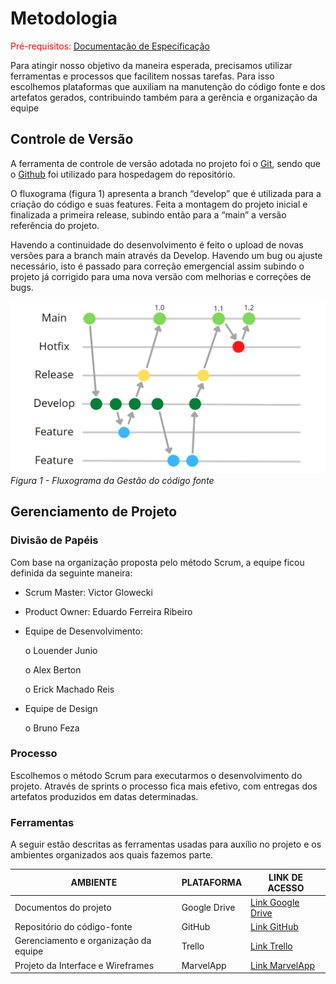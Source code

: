 
# Metodologia

<span style="color:red">Pré-requisitos: <a href="2-Especificação do Projeto.md"> Documentação de Especificação</a></span>

Para atingir nosso objetivo da maneira esperada, precisamos utilizar ferramentas e processos que facilitem nossas tarefas. Para isso escolhemos plataformas que auxiliam na manutenção do código fonte e dos artefatos gerados, contribuindo também para a gerência e organização da equipe

## Controle de Versão

A ferramenta de controle de versão adotada no projeto foi o
[Git](https://git-scm.com/), sendo que o [Github](https://github.com)
foi utilizado para hospedagem do repositório.

O fluxograma (figura 1) apresenta a branch “develop” que é utilizada para a criação do código e suas features. Feita a montagem do projeto inicial e finalizada a primeira release, subindo então para a “main” a versão referência do projeto. 

Havendo a continuidade do desenvolvimento é feito o upload de novas versões para a branch main através da Develop. Havendo um bug ou ajuste necessário, isto é passado para correção emergencial assim subindo o projeto já corrigido para uma nova versão com melhorias e correções de bugs. 

![Figura 1, Fluxograma da gestão do código fonte](./img/Figura%201%20-%20Fluxograma%20da%20gest%C3%A3o%20do%20c%C3%B3digo%20fonte.png)
*Figura 1 - Fluxograma da Gestão do código fonte*


## Gerenciamento de Projeto

### Divisão de Papéis

Com base na organização proposta pelo método Scrum, a equipe ficou definida da seguinte maneira: 

-	Scrum Master: Victor Glowecki 
-	Product Owner: Eduardo Ferreira Ribeiro 
-	Equipe de Desenvolvimento:

    o	Louender Junio 

    o	Alex Berton 

    o	Erick Machado Reis 

-	Equipe de Design 

    o	Bruno Feza 

### Processo

Escolhemos o método Scrum para executarmos o desenvolvimento do projeto. Através de sprints o processo fica mais efetivo, com entregas dos artefatos produzidos em datas determinadas.


### Ferramentas

A seguir estão descritas as ferramentas usadas para auxílio no projeto e os ambientes organizados aos quais fazemos parte. 

|AMBIENTE | PLATAFORMA  | LINK DE ACESSO |
|-------|-------------------------|----|
|Documentos do projeto| Google Drive | [Link Google Drive](https://drive.google.com/drive/folders/1NcYg35WwmGHfOpKyJ-9AuJ5Mizn_NnXj ) | 
|Repositório do código-fonte| GitHub  |  [Link GitHub](https://github.com/ICEI-PUC-Minas-PMV-ADS/pmv-ads-2022-1-e1-proj-web-t11-criptogrupo/blob/main/README.md) | 
|Gerenciamento e organização da equipe| Trello  |  [Link Trello](https://trello.com/b/rJMigpNE/cryptogrupo ) | 
|Projeto da Interface e Wireframes| MarvelApp |  [Link MarvelApp](https://marvelapp.com/prototype/2ea3h886/screen/86283089 ) | 
